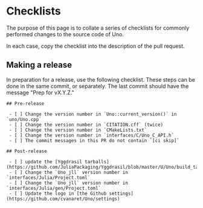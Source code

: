 # Checklists

The purpose of this page is to collate a series of checklists for commonly performed changes to the source code of Uno.

In each case, copy the checklist into the description of the pull request.

## Making a release

In preparation for a release, use the following checklist. These steps can be done in the same commit, or separately. The last commit should have the message "Prep for vX.Y.Z."

````
## Pre-release

 - [ ] Change the version number in `Uno::current_version()` in `uno/Uno.cpp`
 - [ ] Change the version number in `CITATION.cff` (twice)
 - [ ] Change the version number in `CMakeLists.txt`
 - [ ] Change the version number in `interfaces/C/Uno_C_API.h`
 - [ ] The commit messages in this PR do not contain `[ci skip]`

## Post-release

 - [ ] update the [Yggdrasil tarballs](https://github.com/JuliaPackaging/Yggdrasil/blob/master/U/Uno/build_tarballs.jl)
 - [ ] Change the `Uno_jll` version number in `interfaces/Julia/Project.toml`
 - [ ] Change the `Uno_jll` version number in `interfaces/Julia/gen/Project.toml`
 - [ ] Update the logo in [the Github settings](https://github.com/cvanaret/Uno/settings)
````
